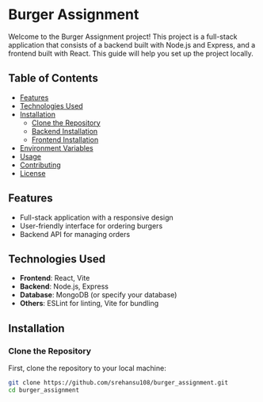 # Burger Assignment

Welcome to the Burger Assignment project! This project is a full-stack application that consists of a backend built with Node.js and Express, and a frontend built with React. This guide will help you set up the project locally.

## Table of Contents
- [Features](#features)
- [Technologies Used](#technologies-used)
- [Installation](#installation)
  - [Clone the Repository](#clone-the-repository)
  - [Backend Installation](#backend-installation)
  - [Frontend Installation](#frontend-installation)
- [Environment Variables](#environment-variables)
- [Usage](#usage)
- [Contributing](#contributing)
- [License](#license)

## Features
- Full-stack application with a responsive design
- User-friendly interface for ordering burgers
- Backend API for managing orders

## Technologies Used
- **Frontend**: React, Vite
- **Backend**: Node.js, Express
- **Database**: MongoDB (or specify your database)
- **Others**: ESLint for linting, Vite for bundling

## Installation

### Clone the Repository

First, clone the repository to your local machine:

```bash
git clone https://github.com/srehansu108/burger_assignment.git
cd burger_assignment
